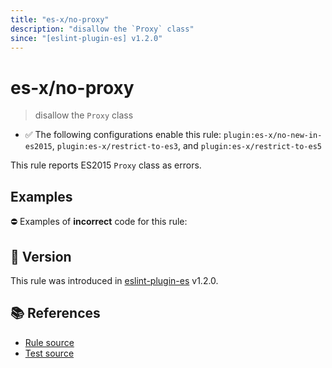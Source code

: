 ```yaml
---
title: "es-x/no-proxy"
description: "disallow the `Proxy` class"
since: "[eslint-plugin-es] v1.2.0"
---
```


# es-x/no-proxy
> disallow the `Proxy` class

- ✅ The following configurations enable this rule: `plugin:es-x/no-new-in-es2015`, `plugin:es-x/restrict-to-es3`, and `plugin:es-x/restrict-to-es5`

This rule reports ES2015 `Proxy` class as errors.

## Examples

⛔ Examples of **incorrect** code for this rule:

<eslint-playground type="bad" code="/*eslint es-x/no-proxy: error */
let p = new Proxy(obj, hooks)
" />

## 🚀 Version

This rule was introduced in [eslint-plugin-es] v1.2.0.

[eslint-plugin-es]: https://github.com/mysticatea/eslint-plugin-es

## 📚 References

- [Rule source](https://github.com/ota-meshi/eslint-plugin-es-x/blob/master/lib/rules/no-proxy.js)
- [Test source](https://github.com/ota-meshi/eslint-plugin-es-x/blob/master/tests/lib/rules/no-proxy.js)
